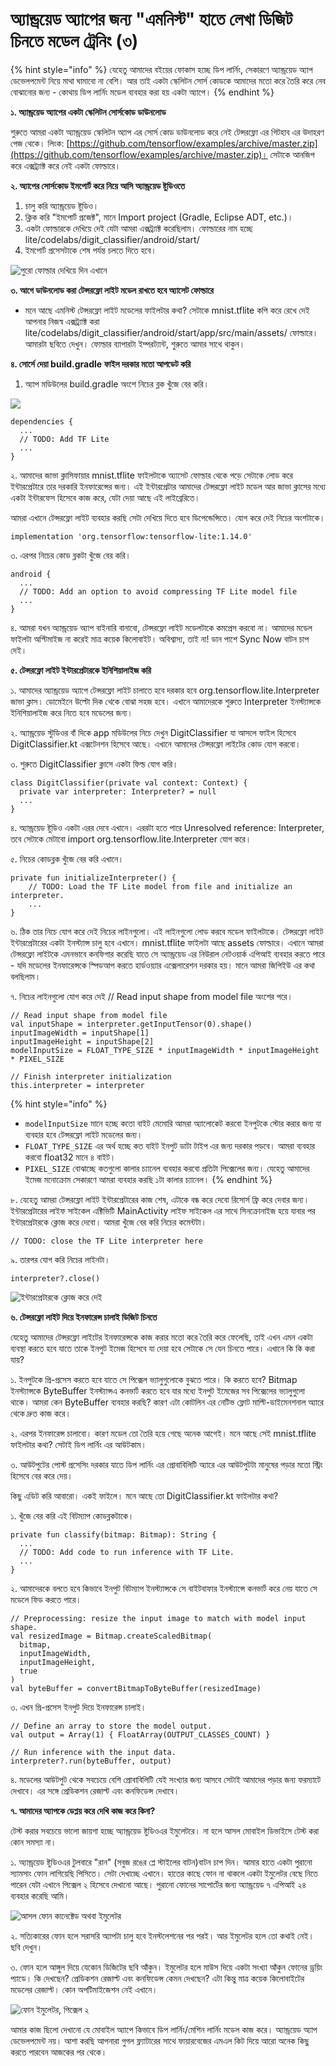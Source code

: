 # অ্যান্ড্রয়েড অ্যাপের জন্য "এমনিস্ট" হাতে লেখা ডিজিট চিনতে মডেল ট্রেনিং \(৩\)

{% hint style="info" %}
যেহেতু আমাদের বইয়ের ফোকাস হচ্ছে ডিপ লার্নিং, সেকারণে অ্যান্ড্রয়েড অ্যাপ ডেভেলপমেন্ট নিয়ে মাথা ঘামাবো না বেশি। আর তাই একটা স্কেলিটন সোর্স কোডকে আমাদের মতো করে তৈরি করে নেব বোঝানোর জন্য - কোথায় ডিপ লার্নিং মডেল ব্যবহার করা হয় একটা অ্যাপে। 
{% endhint %}

**১. অ্যান্ড্রয়েড অ্যাপের একটা স্কেলিটন সোর্সকোড ডাউনলোড** 

শুরুতে আমরা একটা অ্যান্ড্রয়েড স্কেলিটন অ্যাপ এর সোর্স কোড ডাউনলোড করে নেই টেন্সরফ্লো এর গিটহাব এর উদাহরণ পেজ থেকে। লিংক: [https://github.com/tensorflow/examples/archive/master.zip](https://github.com/tensorflow/examples/archive/master.zip)।  সেটাকে আনজিপ করে এক্সট্র্যাক্ট করে নেই একটা ফোল্ডারে। 

**২. অ্যাপের সোর্সকোড ইমপোর্ট করে নিয়ে আসি অ্যান্ড্রয়েড ষ্টুডিওতে**

1. চালু করি অ্যান্ড্রয়েড ষ্টুডিও। 
2. ক্লিক করি "ইমপোর্ট প্রজেক্ট", মানে Import project \(Gradle, Eclipse ADT, etc.\)।
3. একটা ফোল্ডারকে দেখিয়ে দেই যেটা আমরা এক্সট্র্যাক্ট করেছিলাম। ফোল্ডারের নাম হচ্ছে lite/codelabs/digit\_classifier/android/start/
4. ইমপোর্ট প্রসেসটাকে শেষ পর্যন্ত চলতে দিতে হবে। 

![&#x9AA;&#x9C1;&#x9B0;&#x9CB; &#x9AB;&#x9CB;&#x9B2;&#x9CD;&#x9A1;&#x9BE;&#x9B0; &#x9A6;&#x9C7;&#x996;&#x9BF;&#x9DF;&#x9C7; &#x9A6;&#x9BF;&#x9A8; &#x98F;&#x996;&#x9BE;&#x9A8;&#x9C7; ](../.gitbook/assets/gra21.png)

**৩. আগে ডাউনলোড করা টেন্সরফ্লো লাইট মডেল রাখতে হবে অ্যাসেট ফোল্ডারে** 

* মনে আছে এমনিস্ট টেন্সরফ্লো লাইট মডেলের ফাইলটার কথা? সেটাকে mnist.tflite কপি করে রেখে দেই আপনার নিজস্ব এক্সট্র্যাক্ট করা lite/codelabs/digit\_classifier/android/start/app/src/main/assets/ ফোল্ডারে। আমারটা ছবিতে দেখুন। ফোল্ডার ব্যাপারটা ইম্পরট্যান্ট, শুরুতে আমার সাথে থাকুন। 

**৪. সোর্সে দেয়া  build.gradle ফাইল দরকার মতো আপডেট করি** 

1. অ্যাপ মডিউলের build.gradle অংশে নিচের ব্লক খুঁজে বের করি। 

![](../.gitbook/assets/studio12.png)

```text
dependencies {
  ...
  // TODO: Add TF Lite
  ...
}
```

২.  আমাদের জাভা ক্লাসিফায়ার mnist.tflite ফাইলটাকে অ্যাসেট ফোল্ডার থেকে পড়ে সেটাকে লোড করে ইন্টারপ্রেটারে তার দরকারি ইনফারেন্সের জন্য। এই ইন্টারপ্রেটার আমাদের টেন্সরফ্লো লাইট মডেল আর জাভা ক্লাসের মধ্যে একটা ইন্টারফেস হিসেবে কাজ করে, যেটা দেয়া আছে এই লাইব্রেরিতে। 

আমরা এখানে টেন্সরফ্লো লাইট ব্যবহার করছি সেটা দেখিয়ে দিতে হবে ডিপেন্ডেন্সিতে। যোগ করে দেই নিচের অংশটাকে।  

```text
implementation 'org.tensorflow:tensorflow-lite:1.14.0'
```

৩. এরপর নিচের কোড ব্লকটা খুঁজে বের করি। 

```text
android {
  ...
  // TODO: Add an option to avoid compressing TF Lite model file
  ...
}
```

৪. আমরা যখন অ্যান্ড্রয়েড অ্যাপ বাইনারি বানাবো, টেন্সরফ্লো লাইট মডেলটাকে কমপ্রেস করবো না। আমাদের মডেল ফাইলটা অপ্টিমাইজ না করেই মাত্র কয়েক কিলোবাইট। অবিশ্বাস্য, তাই না! ডান পাশে Sync Now বাটন চাপ দেই। 

**৫. টেন্সরফ্লো লাইট ইন্টারপ্রেটারকে ইনিশিয়ালাইজ করি**

১. আমাদের অ্যান্ড্রয়েড অ্যাপে টেন্সরফ্লো লাইট চালাতে হবে দরকার হবে org.tensorflow.lite.Interpreter জাভা ক্লাস। ডোমেইনে উল্টো দিক থেকে বোঝা সহজ হবে। এখানে আমাদেরকে শুরুতে Interpreter ইনস্ট্যান্সকে ইনিশিয়ালাইজ করে নিতে হবে মডেলের জন্য। 

২. অ্যান্ড্রয়েড স্টুডিওর বাঁ দিকে app মডিউলের নিচে দেখুন DigitClassifier যা আসলে ফাইল হিসেবে DigitClassifier.kt এক্সটেনশন হিসেবে আছে। এখানে আমাদের টেন্সরফ্লো লাইটের কোড যোগ করবো। 

৩. শুরুতে DigitClassifier ক্লাসে একটা ফিল্ড যোগ করি। 

```text
class DigitClassifier(private val context: Context) {
  private var interpreter: Interpreter? = null
  ...
}
```

৪. অ্যান্ড্রয়েড ষ্টুডিও একটা এরর দেবে এখানে। এররটা  হতে পারে Unresolved reference: Interpreter, তবে সেটাকে মেটাবো import org.tensorflow.lite.Interpreter যোগ করে। 

৫. নিচের কোডব্লক খুঁজে বের করি এখানে। 

```text
private fun initializeInterpreter() {
    // TODO: Load the TF Lite model from file and initialize an interpreter.
    ...
}
```

৬. ঠিক তার নিচে যোগ করে দেই নিচের লাইনগুলো। এই লাইনগুলো লোড করবে মডেল ফাইলটাকে। টেন্সরফ্লো লাইট ইন্টারপ্রেটারের একটা ইনস্ট্যান্স চালু হবে এখানে। mnist.tflite ফাইলটা আছে assets ফোল্ডারে। এখানে আমরা টেন্সরফ্লো লাইটকে এমনভাবে কনফিগার করেছি যাতে সে অ্যান্ড্রয়েড এর নিউরাল নেটওয়ার্ক এপিআই ব্যবহার করতে পারে - যদি মডেলের ইনফারেন্সকে স্পিডআপ করতে হার্ডওয়্যার এক্সেলারেশন দরকার হয়। মানে আমরা জিপিইউ এর কথা বলছিলাম। 

৭. নিচের লাইনগুলো যোগ করে দেই // Read input shape from model file অংশের পরে। 

```text
// Read input shape from model file
val inputShape = interpreter.getInputTensor(0).shape()
inputImageWidth = inputShape[1]
inputImageHeight = inputShape[2]
modelInputSize = FLOAT_TYPE_SIZE * inputImageWidth * inputImageHeight * PIXEL_SIZE

// Finish interpreter initialization
this.interpreter = interpreter
```

{% hint style="info" %}
* `modelInputSize` মানে হচ্ছে কতো বাইট মেমোরি আমরা অ্যালোকেট করবো ইনপুটকে স্টোর করার জন্য যা ব্যবহার হবে টেন্সরফ্লো লাইট মডেলের জন্য।  
* `FLOAT_TYPE_SIZE` এর অর্থ হচ্ছে কত বাইট ইনপুট ডাটা টাইপ এর জন্য দরকার পড়বে। আমরা ব্যবহার করবো float32 মানে ৪ বাইট। 
* `PIXEL_SIZE` বোঝাচ্ছে কতগুলো কালার চ্যানেল ব্যবহার করবো প্রতিটা পিক্সেলের জন্য। যেহেতু আমাদের ইমেজ মনোক্রোম সেকারণে আমরা ব্যবহার করছি ১টা কালার চ্যানেল। 
{% endhint %}

৮. যেহেতু আমরা টেন্সরফ্লো লাইট ইন্টারপ্রেটারের কাজ শেষ, এটাকে বন্ধ করে দেবো রিসোর্স ফ্রি করে দেবার জন্য। ইন্টারপ্রেটারের লাইফ সাইকেল এক্টিভিটি MainActivity লাইফ সাইকেল এর সাথে সিনক্রোনাইজ হয়ে যাবার পর ইন্টারপ্রেটারকে ক্লোজ করে দেবো। আমরা খুঁজে বের করি নিচের কমেন্টটা। 

```text
// TODO: close the TF Lite interpreter here
```

৯. তারপর যোগ করি নিচের লাইনটা। 

```text
interpreter?.close()
```

![&#x987;&#x9A8;&#x9CD;&#x99F;&#x9BE;&#x9B0;&#x9AA;&#x9CD;&#x9B0;&#x9C7;&#x99F;&#x9BE;&#x9B0;&#x995;&#x9C7; &#x995;&#x9CD;&#x9B2;&#x9CB;&#x99C; &#x995;&#x9B0;&#x9C7; &#x9A6;&#x9C7;&#x987; ](../.gitbook/assets/app4.png)

**৬. টেন্সরফ্লো লাইট দিয়ে ইনফারেন্স চালাই ডিজিট চিনতে** 

যেহেতু আমাদের টেন্সরফ্লো লাইটের ইনফারেন্সকে কাজ করার মতো করে তৈরি করে ফেলেছি, তাই এখন এমন একটা ব্যবস্থা করতে হবে যাতে তাকে ইনপুট ইমেজ হিসেবে যা দেয়া হবে সেটাকে সে যেন চিনতে পারে। এখানে কি কি করা যায়?

১. ইনপুটকে প্রি-প্রসেস করতে হবে যাতে সে পিক্সেল ভ্যালুগুলোকে বুঝতে পারে। কি করতে হবে? Bitmap ইনস্ট্যান্সকে ByteBuffer ইনস্ট্যান্সএ কনভার্ট করতে হবে যার মধ্যে ইনপুট ইমেজের সব পিক্সেলের ভ্যালুগুলো থাকে। আমরা কেন ByteBuffer ব্যবহার করছি? কারণ এটা কোটলিন এর নেটিভ ফ্লোট মাল্টি-ডাইমেনশনাল অ্যারে থেকে দ্রুত কাজ করে। 

২. এরপর ইনফারেন্স চালাবো। কারণ মডেল তো তৈরি হয়ে গেছে অনেক আগেই। মনে আছে সেই mnist.tflite ফাইলটার কথা? সেটাই ডিপ লার্নিং এর আউটকাম। 

৩. আউটপুটের পোস্ট প্রসেসিং দরকার যাতে ডিপ লার্নিং এর প্রোবাবিলিটি অ্যারে এর আউটপুটটা মানুষের পড়ার মতো স্ট্রিং হিসেবে বের করে দেয়। 

কিছু এডিট করি আবারো। একই ফাইলে। মনে আছে তো DigitClassifier.kt ফাইলটার কথা? 

১. খুঁজে বের করি এই বিটম্যাপ কোডব্লকটাকে।  

```text
private fun classify(bitmap: Bitmap): String {
  ...
  // TODO: Add code to run inference with TF Lite.
  ...
}
```

২. আমাদেরকে বলতে হবে কিভাবে ইনপুট বিটম্যাপ ইনস্ট্যান্সকে সে বাইটবাফার ইনস্ট্যান্সে কনভার্ট করে নেয় যাতে সে মডেলে ফিড করতে পারে।

```text
// Preprocessing: resize the input image to match with model input shape.
val resizedImage = Bitmap.createScaledBitmap(
  bitmap,
  inputImageWidth,
  inputImageHeight,
  true
)
val byteBuffer = convertBitmapToByteBuffer(resizedImage)
```

৩. এখন প্রি-প্রসেস ইনপুট দিয়ে ইনফারেন্স চালাই। 

```text
// Define an array to store the model output.
val output = Array(1) { FloatArray(OUTPUT_CLASSES_COUNT) }

// Run inference with the input data.
interpreter?.run(byteBuffer, output)
```

৪. মডেলের আউটপুট থেকে সবচেয়ে বেশি প্রোবাবিলিটি যেই সংখ্যার জন্য আসবে সেটাই আমাদের পড়ার জন্য ফরম্যাটে দেখাবে। এর সঙ্গে প্রেডিকশন রেজাল্ট এবং কনফিডেন্স দেখাবে। 

**৭. আমাদের অ্যাপকে ডেপ্লয় করে দেখি কাজ করে কিনা?**

টেস্ট করার সবচেয়ে ভালো জায়গা হচ্ছে অ্যান্ড্রয়েড ষ্টুডিওএর ইমুলেটরে। না হলে আসল মোবাইল ডিভাইসে টেস্ট করা কোন সমস্যা না। 

১. অ্যান্ড্রয়েড ষ্টুডিওএর টুলবারে "রান" \(সবুজ রঙের প্লে স্টাইলের বাটন\)বাটন চাপ দিন। আমার হাতে একটা পুরানো স্যামসাং ফোন লাগিয়েছি পিসিতে। সেটা দেখাচ্ছে এখানে। হাতের কাছে ফোন না থাকলে একটা ইমুলেটর বেছে নিতে পারেন যেটা এখানে পিক্সেল ২ হিসেবে দেখানো আছে। পুরানো ফোনের সাপোর্টের জন্য অ্যান্ড্রয়েড ৭ এপিআই ২৪ ব্যবহার করেছি আমি। 

![&#x986;&#x9B8;&#x9B2; &#x9AB;&#x9CB;&#x9A8; &#x995;&#x9BE;&#x9A8;&#x9C7;&#x995;&#x9CD;&#x99F;&#x9C7;&#x9A1; &#x985;&#x9A5;&#x9AC;&#x9BE; &#x987;&#x9AE;&#x9C1;&#x9B2;&#x9C7;&#x99F;&#x9B0;](../.gitbook/assets/image.png)

২. সত্যিকারের ফোন হলে সরাসরি অ্যাপটা চালু হবে ইনস্টলেশনের পর পরই। আর  ইমুলেটর হলে তো কথাই নেই। ছবি দেখুন। 

৩. ফোন হলে আঙ্গুল দিয়ে যেকোন ডিজিটের ছবি আঁকুন। ইমুলেটর হলে মাউস দিয়ে একটা সংখ্যা আঁকুন ফোনের ড্রয়িং প্যাডে। কি দেখছেন? প্রেডিকশন রেজাল্ট এবং কনফিডেন্স কেমন দেখছেন? এটা কিন্তু মাত্র কয়েক কিলোবাইটের মডেলের রেজাল্ট। কোন অপটিমাইজেশন নেই এখানে। 

![&#x9AB;&#x9CB;&#x9A8; &#x987;&#x9AE;&#x9C1;&#x9B2;&#x9C7;&#x99F;&#x9B0;, &#x9AA;&#x9BF;&#x995;&#x9CD;&#x9B8;&#x9C7;&#x9B2; &#x9E8;](../.gitbook/assets/app34.png)

আমার কাজ ছিলো দেখানো যে মোবাইল অ্যাপে কিভাবে ডিপ লার্নিং/মেশিন লার্নিং মডেল কাজ করে। অ্যান্ড্রয়েড অ্যাপ ডেভেলপমেন্ট নয়। আশা করছি আপনারা গুগল ফ্ল্যাটারের সাথে ফায়ারবেজের এমএল কিট দিয়ে আরো অনেক কিছু করতে পারবেন আজকের পর থেকে।




